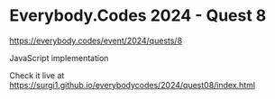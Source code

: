 # Everybody.Codes 2024 - Quest 8

https://everybody.codes/event/2024/quests/8

JavaScript implementation

Check it live at https://surgi1.github.io/everybodycodes/2024/quest08/index.html